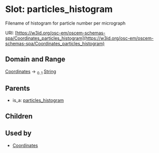 
# Slot: particles_histogram

Filename of histogram for particle number per micrograph

URI: [https://w3id.org/osc-em/oscem-schemas-spa/Coordinates_particles_histogram](https://w3id.org/osc-em/oscem-schemas-spa/Coordinates_particles_histogram)


## Domain and Range

[Coordinates](Coordinates.md) &#8594;  <sub>0..1</sub> [String](types/String.md)

## Parents

 *  is_a: [particles_histogram](particles_histogram.md)

## Children


## Used by

 * [Coordinates](Coordinates.md)
